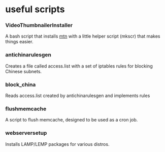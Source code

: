 useful scripts
====================

### VideoThumbnailerInstaller

A bash script that installs [mtn](http://moviethumbnail.sourceforge.net/) with a little helper script (mkscr) that makes things easier.

### antichinarulesgen
Creates a file called access.list with a set of iptables rules for blocking Chinese subnets.

### block_china
Reads access.list created by antichinarulesgen and implements rules

### flushmemcache
A script to flush memcache, designed to be used as a cron job.

### webserversetup
Installs LAMP/LEMP packages for various distros.
